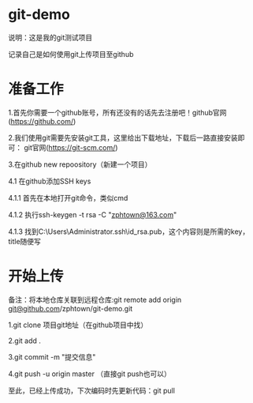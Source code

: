 # git-demo

说明：这是我的git测试项目

记录自己是如何使用git上传项目至github

# 准备工作

1.首先你需要一个github账号，所有还没有的话先去注册吧！github官网(https://github.com/)


2.我们使用git需要先安装git工具，这里给出下载地址，下载后一路直接安装即可： git官网(https://git-scm.com/)


3.在github new repoository（新建一个项目）

4.1  在github添加SSH keys

4.1.1 首先在本地打开git命令，类似cmd

4.1.2 执行ssh-keygen -t rsa -C "zphtown@163.com"

4.1.3 找到C:\Users\Administrator\.ssh\id_rsa.pub，这个内容则是所需的key，title随便写


# 开始上传

备注：将本地仓库关联到远程仓库:git remote add origin git@github.com/zphtown/git-demo.git

1.git clone 项目git地址（在github项目中找）

2.git add .

3.git commit  -m  "提交信息"  

4.git push -u origin master （直接git push也可以）

至此，已经上传成功，下次编码时先更新代码：git pull

